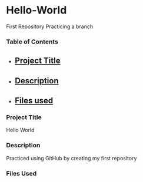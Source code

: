 # Hello-World
First Repository
Practicing a branch
### Table of Contents
- ## [Project Title](#Project-Title)
- ## [Description](#Description)
- ## [Files used](#files-used)

### Project Title
Hello World





### Description
Practiced using GitHub by creating my first repository





### Files Used
